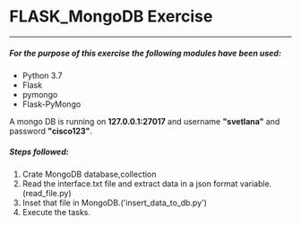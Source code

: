# FLASK_MongoDB Exercise

***
##### For the purpose of this exercise the following modules have been used:
* Python 3.7
* Flask
* pymongo
* Flask-PyMongo

A mongo DB is running on **127.0.0.1:27017** and username **"svetlana"** and password **"cisco123"**.

##### Steps followed:
1. Crate MongoDB database,collection
2. Read the interface.txt file and extract data in a json format variable.(read_file.py)
3. Inset that file in MongoDB.('insert_data_to_db.py')
4. Execute the tasks.
